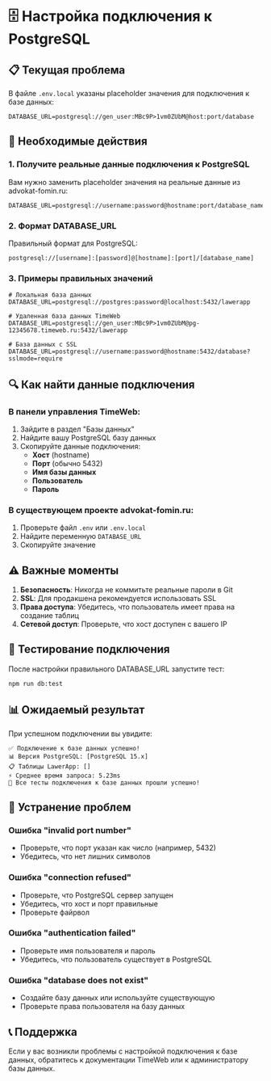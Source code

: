 # 🗄️ Настройка подключения к PostgreSQL

## 📋 Текущая проблема

В файле `.env.local` указаны placeholder значения для подключения к базе данных:

```env
DATABASE_URL=postgresql://gen_user:MBc9P>1vm0ZUbM@host:port/database
```

## 🔧 Необходимые действия

### 1. Получите реальные данные подключения к PostgreSQL

Вам нужно заменить placeholder значения на реальные данные из advokat-fomin.ru:

```env
DATABASE_URL=postgresql://username:password@hostname:port/database_name
```

### 2. Формат DATABASE_URL

Правильный формат для PostgreSQL:
```
postgresql://[username]:[password]@[hostname]:[port]/[database_name]
```

### 3. Примеры правильных значений

```env
# Локальная база данных
DATABASE_URL=postgresql://postgres:password@localhost:5432/lawerapp

# Удаленная база данных TimeWeb
DATABASE_URL=postgresql://gen_user:MBc9P>1vm0ZUbM@pg-12345678.timeweb.ru:5432/lawerapp

# База данных с SSL
DATABASE_URL=postgresql://username:password@hostname:5432/database?sslmode=require
```

## 🔍 Как найти данные подключения

### В панели управления TimeWeb:
1. Зайдите в раздел "Базы данных"
2. Найдите вашу PostgreSQL базу данных
3. Скопируйте данные подключения:
   - **Хост** (hostname)
   - **Порт** (обычно 5432)
   - **Имя базы данных**
   - **Пользователь**
   - **Пароль**

### В существующем проекте advokat-fomin.ru:
1. Проверьте файл `.env` или `.env.local`
2. Найдите переменную `DATABASE_URL`
3. Скопируйте значение

## ⚠️ Важные моменты

1. **Безопасность**: Никогда не коммитьте реальные пароли в Git
2. **SSL**: Для продакшена рекомендуется использовать SSL
3. **Права доступа**: Убедитесь, что пользователь имеет права на создание таблиц
4. **Сетевой доступ**: Проверьте, что хост доступен с вашего IP

## 🧪 Тестирование подключения

После настройки правильного DATABASE_URL запустите тест:

```bash
npm run db:test
```

## 📊 Ожидаемый результат

При успешном подключении вы увидите:
```
✅ Подключение к базе данных успешно!
📊 Версия PostgreSQL: [PostgreSQL 15.x]
📋 Таблицы LawerApp: []
⚡ Среднее время запроса: 5.23ms
🎉 Все тесты подключения к базе данных прошли успешно!
```

## 🚨 Устранение проблем

### Ошибка "invalid port number"
- Проверьте, что порт указан как число (например, 5432)
- Убедитесь, что нет лишних символов

### Ошибка "connection refused"
- Проверьте, что PostgreSQL сервер запущен
- Убедитесь, что хост и порт правильные
- Проверьте файрвол

### Ошибка "authentication failed"
- Проверьте имя пользователя и пароль
- Убедитесь, что пользователь существует в PostgreSQL

### Ошибка "database does not exist"
- Создайте базу данных или используйте существующую
- Проверьте права пользователя на базу данных

## 📞 Поддержка

Если у вас возникли проблемы с настройкой подключения к базе данных, обратитесь к документации TimeWeb или к администратору базы данных.
